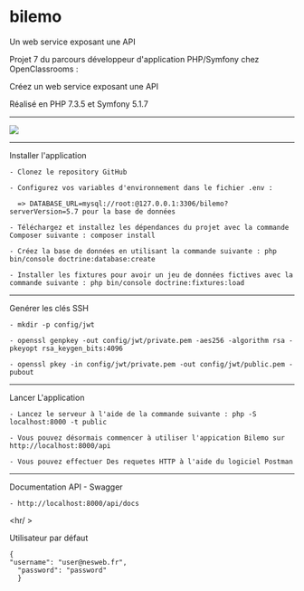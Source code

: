 # bilemo
Un web service exposant une API

<p>Projet 7 du parcours développeur d'application PHP/Symfony chez OpenClassrooms :</p>
<p>Créez un web service exposant une API</p>
<p>Réalisé en PHP 7.3.5 et Symfony 5.1.7</p>
<hr />
<a href="https://codeclimate.com/github/glerique/bilemo/maintainability"><img src="https://api.codeclimate.com/v1/badges/d0204bf4bfeccd221077/maintainability" /></a>
<hr />

Installer l'application

    - Clonez le repository GitHub
    
    - Configurez vos variables d'environnement dans le fichier .env :    
      
      => DATABASE_URL=mysql://root:@127.0.0.1:3306/bilemo?serverVersion=5.7 pour la base de données
      
    - Téléchargez et installez les dépendances du projet avec la commande Composer suivante : composer install
    
    - Créez la base de données en utilisant la commande suivante : php bin/console doctrine:database:create
    
    - Installer les fixtures pour avoir un jeu de données fictives avec la commande suivante : php bin/console doctrine:fixtures:load


<hr />

Genérer les clés SSH

    - mkdir -p config/jwt
    
    - openssl genpkey -out config/jwt/private.pem -aes256 -algorithm rsa -pkeyopt rsa_keygen_bits:4096 
     
    - openssl pkey -in config/jwt/private.pem -out config/jwt/public.pem -pubout

<hr />

Lancer L'application
	    
    - Lancez le serveur à l'aide de la commande suivante : php -S localhost:8000 -t public
    
    - Vous pouvez désormais commencer à utiliser l'appication Bilemo sur http://localhost:8000/api
    
    - Vous pouvez effectuer Des requetes HTTP à l'aide du logiciel Postman  
    
<hr />

Documentation API - Swagger
	    
    - http://localhost:8000/api/docs
<hr/ >

Utilisateur par défaut
	    
    {
  	"username": "user@nesweb.fr",
 	  "password": "password"
	  }

